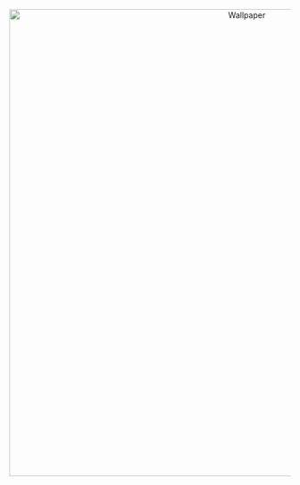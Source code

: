<div align="center">
  <img src="https://github.com/user-attachments/assets/d6bde9bd-ee7b-4846-8724-3190e910c12a" alt="Wallpaper" width="835">
 </div>






